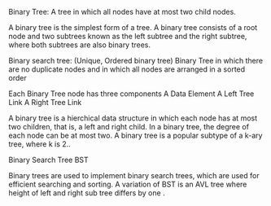 Binary Tree:
A tree in which all nodes have at most two child nodes.

A binary tree is the simplest form of a tree. A binary tree consists of a
root node and two subtrees known as the left subtree and the right subtree,
where both subtrees are also binary trees.

Binary search tree:     (Unique, Ordered binary tree)
Binary Tree  in which there are no duplicate nodes and in which all nodes are arranged in a sorted order


Each Binary Tree node has three components
A Data Element
A Left Tree Link
A Right Tree Link


A binary tree is a hierchical data structure in which each node has at most
two children, that is, a left and right child. In a binary tree, the degree of each node can be at most two. A binary tree is a popular subtype of a k-ary tree, where k is 2..


Binary Search Tree BST

Binary trees are used to implement binary search trees, which are used for efficient searching and sorting. A variation of BST is an AVL tree where height of left and right sub tree differs by one .
